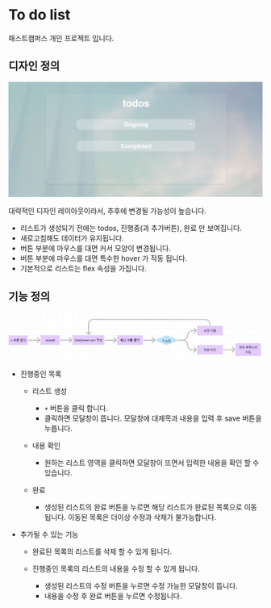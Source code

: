 # To do list

패스트캠퍼스 개인 프로젝트 입니다.

## 디자인 정의

![defalt](./images/brain-design.jpg)

대략적인 디자인 레이아웃이라서, 추후에 변경될 가능성이 높습니다.

+ 리스트가 생성되기 전에는 todos, 진행중(과 추가버튼), 완료 만 보여집니다.
+ 새로고침해도 데이터가 유지됩니다.
+ 버튼 부분에 마우스를 대면 커서 모양이 변경됩니다.
+ 버튼 부분에 마우스를 대면 특수한 hover 가 작동 됩니다.
+ 기본적으로 리스트는 flex 속성을 가집니다.

## 기능 정의

![defalt](./images/brain-skills.jpg)

+ 진행중인 목록

    + 리스트 생성
        + `+` 버튼을 클릭 합니다.
        + 클릭하면 모달창이 뜹니다. 모달창에 대제목과 내용을 입력 후 save 버튼을 누릅니다.

    + 내용 확인
        + 원하는 리스트 영역을 클릭하면 모달창이 뜨면서 입력한 내용을 확인 할 수 있습니다.

    + 완료
        + 생성된 리스트의 완료 버튼을 누르면 해당 리스트가 완료된 목록으로 이동됩니다.
        이동된 목록은 더이상 수정과 삭제가 불가능합니다.

+ 추가될 수 있는 기능

    + 완료된 목록의 리스트를 삭제 할 수 있게 됩니다.

    + 진행중인 목록의 리스트의 내용을 수정 할 수 있게 됩니다.
        + 생성된 리스트의 수정 버튼을 누르면 수정 가능한 모달창이 뜹니다.
        + 내용을 수정 후 완료 버튼을 누르면 수정됩니다.

